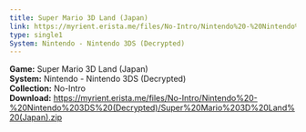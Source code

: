 ```yaml
---
title: Super Mario 3D Land (Japan)
link: https://myrient.erista.me/files/No-Intro/Nintendo%20-%20Nintendo%203DS%20(Decrypted)/Super%20Mario%203D%20Land%20(Japan).zip
type: single1
System: Nintendo - Nintendo 3DS (Decrypted)
---
```

<b>Game:</b> Super Mario 3D Land (Japan)<br>
<b>System:</b> Nintendo - Nintendo 3DS (Decrypted)<br>
<b>Collection:</b> No-Intro<br>
<b>Download:</b> https://myrient.erista.me/files/No-Intro/Nintendo%20-%20Nintendo%203DS%20(Decrypted)/Super%20Mario%203D%20Land%20(Japan).zip